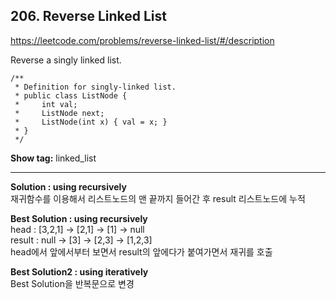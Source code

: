## 206. Reverse Linked List

https://leetcode.com/problems/reverse-linked-list/#/description

Reverse a singly linked list.
```
/**
 * Definition for singly-linked list.
 * public class ListNode {
 *     int val;
 *     ListNode next;
 *     ListNode(int x) { val = x; }
 * }
 */
```

**Show tag:** linked_list

-------------------------------------------------

**Solution : using recursively** <br/>
재귀함수를 이용해서 리스트노드의 맨 끝까지 들어간 후 result 리스트노드에 누적 <br/>

**Best Solution : using recursively** <br/>
head :  [3,2,1] -> [2,1] -> [1]   -> null <br/>
result : null   -> [3]   -> [2,3] -> [1,2,3] <br/>
head에서 앞에서부터 보면서 result의 앞에다가 붙여가면서 재귀를 호출 <br/>

**Best Solution2 : using iteratively** <br/>
Best Solution을 반복문으로 변경
